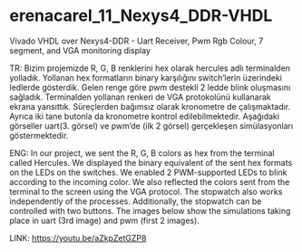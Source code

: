 # erenacarel_11_Nexys4_DDR-VHDL
Vivado VHDL over Nexys4-DDR - Uart Receiver, Pwm Rgb Colour, 7 segment, and VGA monitoring display

TR: Bizim projemizde R, G, B renklerini hex olarak hercules adlı terminalden yolladık. 
Yollanan hex formatların binary karşılığını switch’lerin üzerindeki ledlerde gösterdik. 
Gelen renge göre pwm destekli 2 ledde blink oluşmasını sağladık. Terminalden yollanan 
renkeri de VGA protokolünü kullanarak ekrana yansıttık. Süreçlerden bağımsız olarak 
kronometre de çalışmaktadır. Ayrıca iki tane butonla da kronometre kontrol 
edilebilmektedir. Aşağıdaki görseller uart(3. görsel) ve pwm’de (ilk 2 görsel) gerçekleşen 
simülasyonları göstermektedir.  

ENG: In our project, we sent the R, G, B colors as hex from the terminal called Hercules. 
We displayed the binary equivalent of the sent hex formats on the LEDs on the switches. 
We enabled 2 PWM-supported LEDs to blink according to the incoming color. We also reflected 
the colors sent from the terminal to the screen using the VGA protocol. The stopwatch also works 
independently of the processes. Additionally, the stopwatch can be controlled with two buttons. 
The images below show the simulations taking place in uart (3rd image) and pwm (first 2 images).


LINK: https://youtu.be/aZkpZetGZP8
